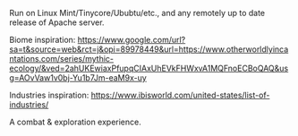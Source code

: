 Run on Linux Mint/Tinycore/Ububtu/etc., and any remotely up to date release of Apache server.

Biome inspiration:
https://www.google.com/url?sa=t&source=web&rct=j&opi=89978449&url=https://www.otherworldlyincantations.com/series/mythic-ecology/&ved=2ahUKEwiaxPfupqCIAxUhEVkFHWxvA1MQFnoECBoQAQ&usg=AOvVaw1v0bj-Yu1b7Jm-eaM9x-uy

Industries inspiration:
https://www.ibisworld.com/united-states/list-of-industries/

A combat & exploration experience.
